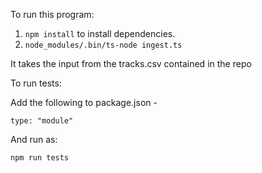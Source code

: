 To run this program:

1. `npm install` to install dependencies.
2. `node_modules/.bin/ts-node ingest.ts`

It takes the input from the tracks.csv contained in the repo

To run tests:

Add the following to package.json -

`type: "module"`

And run as:

`npm run tests`

